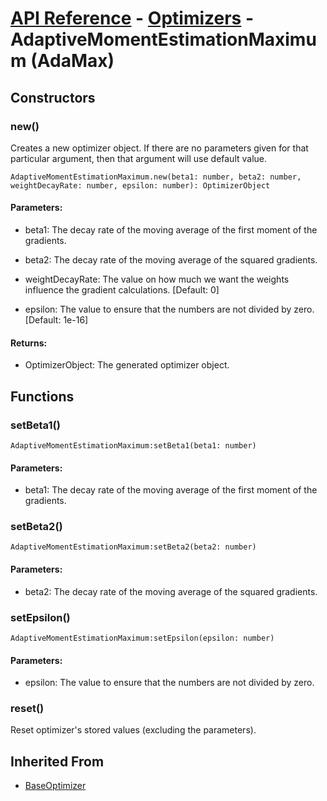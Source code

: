 # [API Reference](../../API.md) - [Optimizers](../Optimizers.md) - AdaptiveMomentEstimationMaximum (AdaMax)

## Constructors

### new()

Creates a new optimizer object. If there are no parameters given for that particular argument, then that argument will use default value.

```
AdaptiveMomentEstimationMaximum.new(beta1: number, beta2: number, weightDecayRate: number, epsilon: number): OptimizerObject
```
#### Parameters:

* beta1: The decay rate of the moving average of the first moment of the gradients.

* beta2: The decay rate of the moving average of the squared gradients.

* weightDecayRate: The value on how much we want the weights influence the gradient calculations. [Default: 0]

* epsilon: The value to ensure that the numbers are not divided by zero. [Default: 1e-16]

#### Returns:

* OptimizerObject: The generated optimizer object.

## Functions

### setBeta1()

```
AdaptiveMomentEstimationMaximum:setBeta1(beta1: number)
```

#### Parameters:

* beta1: The decay rate of the moving average of the first moment of the gradients.

### setBeta2()

```
AdaptiveMomentEstimationMaximum:setBeta2(beta2: number)
```

#### Parameters:

* beta2: The decay rate of the moving average of the squared gradients.

### setEpsilon()

```
AdaptiveMomentEstimationMaximum:setEpsilon(epsilon: number)
```

#### Parameters:

* epsilon: The value to ensure that the numbers are not divided by zero.

### reset()

Reset optimizer's stored values (excluding the parameters).

## Inherited From

* [BaseOptimizer](BaseOptimizer.md)
